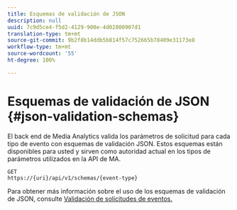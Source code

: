 ```yaml
---
title: Esquemas de validación de JSON
description: null
uuid: 7c9d5ce4-f5d2-4129-900e-4d02800907d1
translation-type: tm+mt
source-git-commit: 9b2f8b14ddb5b814f57c752665b78409e31173e8
workflow-type: tm+mt
source-wordcount: '55'
ht-degree: 100%

---
```



# Esquemas de validación de JSON {#json-validation-schemas}

El back end de Media Analytics valida los parámetros de solicitud para cada tipo de evento con esquemas de validación JSON. Estos esquemas están disponibles para usted y sirven como autoridad actual en los tipos de parámetros utilizados en la API de MA.

```
GET
https://{uri}/api/v1/schemas/{event-type}
```

Para obtener más información sobre el uso de los esquemas de validación de JSON, consulte [Validación de solicitudes de eventos.](/help/media-collection-api/mc-api-impl/mc-api-validate-reqs.md)
